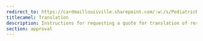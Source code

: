 ```yaml
---
redirect_to: https://cardmaillouisville.sharepoint.com/:w:/s/PediatricResearchAccesstoServices/Ea6g5xf0hnhIhPHji26t4kMBw3BS1l18iIXaTPMkT0VEIA?e=jYRv95
titlecamel: Translation
description: Instructions for requesting a quote for translation of research documents
section: approval
---
```

